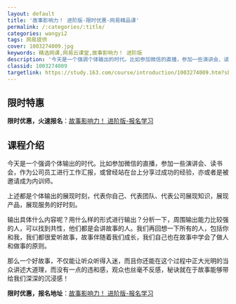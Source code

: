```yaml
---
layout: default
title: '故事影响力！ 进阶版-限时优惠-网易精品课'
permalink: /:categories/:title/
categories: wangyi2
tags: 网易提供
cover: 1003274009.jpg
keywords: 精选网课,网易云课堂,故事影响力！ 进阶版
description: '今天是一个强调个体输出的时代。比如参加微信的直播，参加一些演讲会、读书会，作为公司员工进行工作汇报，或曾经站在台上分享过'
classid: 1003274009
targetlink: https://study.163.com/course/introduction/1003274009.htm?share=1&shareId=1025206652&utm_campaign=share&utm_medium=iphoneShare&utm_source=&utm_u=1025206652
---
```


## 限时特惠

**限时优惠，火速报名**：[故事影响力！ 进阶版-报名学习](https://study.163.com/course/introduction/1003274009.htm?share=1&shareId=1025206652&utm_campaign=share&utm_medium=iphoneShare&utm_source=&utm_u=1025206652)

## 课程介绍

今天是一个强调个体输出的时代。比如参加微信的直播，参加一些演讲会、读书会，作为公司员工进行工作汇报，或曾经站在台上分享过成功的经验，亦或者是被邀请成为内训师。

上述都是个体输出的展现时刻，代表你自己、代表团队、代表公司展现知识，展现产品，展现服务的好时刻。 



输出具体什么内容呢？用什么样的形式进行输出？分析一下，周围输出能力比较强的人，可以找到共性，他们都是会讲故事的人。我们再回想一下所有的人，包括你和我，我们都很爱听故事，故事伴随着我们成长，我们自己也在故事中学会了做人和做事的原则。 



那么一个好故事，不仅能让听众听得入迷，而且你还能在这个过程中正大光明的当众讲述大道理，而没有一点的违和感，观众也丝毫不反感，秘诀就在于故事能够带给我们深深的沉浸感！

**限时优惠，报名地址**：[故事影响力！ 进阶版-报名学习](https://study.163.com/course/introduction/1003274009.htm?share=1&shareId=1025206652&utm_campaign=share&utm_medium=iphoneShare&utm_source=&utm_u=1025206652)

